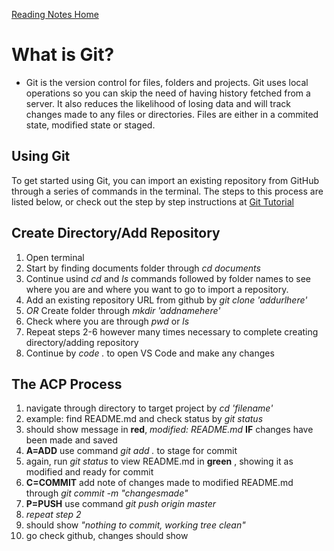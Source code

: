 [Reading Notes Home](README.md)

# What is Git?

- Git is the version control for files, folders and projects. Git uses local operations so you can skip the need of having history fetched from a server. It also reduces the likelihood of losing data and will track changes made to any files or directories. Files are either in a commited state, modified state or staged.


## Using Git

To get started using Git, you can import an existing repository from GitHub through a series of commands in the terminal. The steps to this process are listed below, or check out the step by step instructions at 
[Git Tutorial](https://blog.udemy.com/git-tutorial-a-comprehensive-guide/#5)

## Create Directory/Add Repository

1. Open terminal
2. Start by finding documents folder through *cd documents*
3. Continue usind *cd* and *ls* commands followed by folder names to see where you are and where you want to go to import a repository.
4. Add an existing repository URL from github by *git clone 'addurlhere'*
5. *OR* Create folder through *mkdir 'addnamehere'*
6. Check where you are through *pwd* or *ls*
7. Repeat steps 2-6 however many times necessary to complete creating directory/adding repository
8. Continue by *code .* to open VS Code and make any changes

## The ACP Process

1. navigate through directory to target project by *cd 'filename'*
2. example: find README.md and check status by *git status*
3. should show message in **red**, *modified: README.md* **IF** changes have been made and saved
4. **A=ADD** use command *git add .* to stage for commit 
5. again, run *git status* to view README.md in **green** , showing it as modified and ready for commit
6. **C=COMMIT** add note of changes made to modified README.md through *git commit -m "changesmade"*
7. **P=PUSH** use command *git push origin master*
8. *repeat step 2*
9. should show *"nothing to commit, working tree clean"*
10. go check github, changes should show
